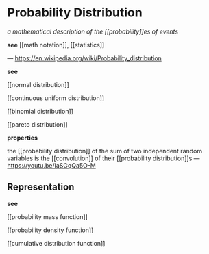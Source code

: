 # Probability Distribution

_a mathematical description of the [[probability]]es of events_

**see** [[math notation]], [[statistics]]

&mdash; <https://en.wikipedia.org/wiki/Probability_distribution>

**see**

[[normal distribution]]

[[continuous uniform distribution]]

[[binomial distribution]]

[[pareto distribution]]

**properties**

the [[probability distribution]] of the sum of two independent random variables is the [[convolution]] of their [[probability distribution]]s &mdash; <https://youtu.be/IaSGqQa5O-M>

## Representation

**see**

[[probability mass function]]

[[probability density function]]

[[cumulative distribution function]]
